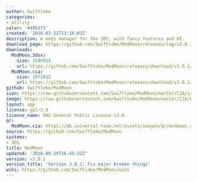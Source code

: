 ```yaml
---
author: Swiftloke
categories:
- utility
color: '#496373'
created: '2018-03-22T13:16:03Z'
description: A mods manager for the 3DS, with fancy features and UI.
download_page: https://github.com/Swiftloke/ModMoon/releases/tag/v3.0.1
downloads:
  ModMoon.3dsx:
    size: 1580824
    url: https://github.com/Swiftloke/ModMoon/releases/download/v3.0.1/ModMoon.3dsx
  ModMoon.cia:
    size: 1872832
    url: https://github.com/Swiftloke/ModMoon/releases/download/v3.0.1/ModMoon.cia
github: Swiftloke/ModMoon
icon: https://raw.githubusercontent.com/Swiftloke/ModMoon/master/CIA/icon.png
image: https://raw.githubusercontent.com/Swiftloke/ModMoon/master/CIA/banner.png
layout: app
license: gpl-3.0
license_name: GNU General Public License v3.0
qr:
  ModMoon.cia: https://db.universal-team.net/assets/images/qr/modmoon.cia.png
source: https://github.com/Swiftloke/ModMoon
systems:
- 3DS
title: ModMoon
updated: '2018-09-29T16:45:22Z'
version: v3.0.1
version_title: 'Version 3.0.1: Fix major broken things'
wiki: https://github.com/Swiftloke/ModMoon/wiki
---
```

